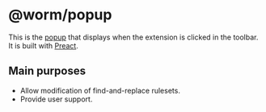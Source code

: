 # @worm/popup

This is the
[popup](https://developer.mozilla.org/en-US/docs/Mozilla/Add-ons/WebExtensions/user_interface/Popups)
that displays when the extension is clicked in the toolbar. It is built with
[Preact](https://preactjs.com/).

## Main purposes

- Allow modification of find-and-replace rulesets.
- Provide user support.
